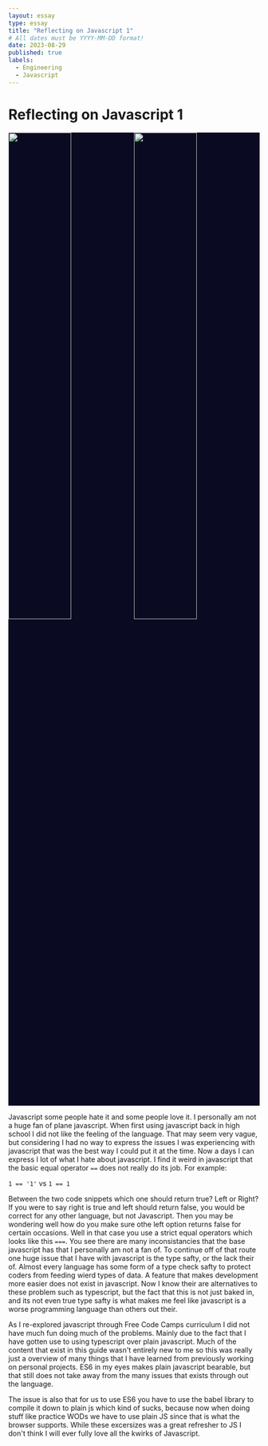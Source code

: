 ```yaml
---
layout: essay
type: essay
title: "Reflecting on Javascript 1"
# All dates must be YYYY-MM-DD format!
date: 2023-08-29
published: true
labels:
  - Engineering
  - Javascript
---
```

<h1>Reflecting on Javascript 1</h1>
<div style="background-color:#0A0A22; overflow: hidden">
<img width="50%" style="float: left;" src="https://upload.wikimedia.org/wikipedia/commons/6/6a/JavaScript-logo.png"/>
<img width="50%" src="https://design-style-guide.freecodecamp.org/downloads/fcc_primary_small.jpg"/>
</div>

<p>Javascript some people hate it and some people love it. I personally am not a huge fan of plane javascript. When first using javascript back in high school I did not like the feeling of the language. That may seem very vague, but considering I had no way to express the issues I was experiencing with javascript that was the best way I could put it at the time. Now a days I can express I lot of what I hate about javascript. I find it weird in javascript that the basic equal operator <code>==</code> does not really do its job. For example:</p>

<code>1 == '1'</code> vs <code>1 == 1 </code>

<p> Between the two code snippets which one should return true? Left or Right? If you were to say right is true and left should return false, you would be correct for any other language, but not Javascript. Then you may be wondering well how do you make sure othe left option returns false for certain occasions. Well in that case you use a strict equal operators which looks like this <code>===</code>. You see there are many inconsistancies that the base javascript has that I personally am not a fan of. To continue off of that route one huge issue that I have with javascript is the type safty, or the lack their of. Almost every language has some form of a type check safty to protect coders from feeding wierd types of data. A feature that makes development more easier does not exist in javascript. Now I know their are alternatives to these problem such as typescript, but the fact that this is not just baked in, and its not even true type safty is what makes me feel like javascript is a worse programming language than others out their.</p>

<p> As I re-explored javascript through Free Code Camps curriculum I did not have much fun doing much of the problems. Mainly due to the fact that I have gotten use to using typescript over plain javascript. Much of the content that exist in this guide wasn't entirely new to me so this was really just a overview of many things that I have learned from previously working on personal projects. ES6 in my eyes makes plain javascript bearable, but that still does not take away from the many issues that exists through out the language.</p>

<p>The issue is also that for us to use ES6 you have to use the babel library to compile it down to plain js which kind of sucks, because now when doing stuff like practice WODs we have to use plain JS since that is what the browser supports. While these excersizes was a great refresher to JS I don't think I will ever fully love all the kwirks of Javascript.</p>
